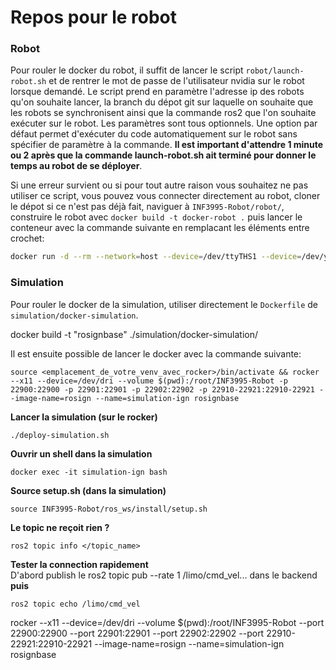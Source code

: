 # Repos pour le robot

### Robot

Pour rouler le docker du robot, il suffit de lancer le script `robot/launch-robot.sh` et de rentrer le mot de passe de l'utilisateur nvidia sur le robot lorsque demandé. Le script prend en paramètre l'adresse ip des robots qu'on souhaite lancer, la branch du dépot git sur laquelle on souhaite que les robots se synchronisent ainsi que la commande ros2 que l'on souhaite exécuter sur le robot. Les paramètres sont tous optionnels. Une option par défaut permet d'exécuter du code automatiquement sur le robot sans spécifier de paramètre à la commande. **Il est important d'attendre 1 minute ou 2 après que la commande launch-robot.sh ait terminé pour donner le temps au robot de se déployer**.

Si une erreur survient ou si pour tout autre raison vous souhaitez ne pas utiliser ce script, vous pouvez vous connecter directement au robot, cloner le dépot si ce n'est pas déjà fait, naviguer à `INF3995-Robot/robot/`, construire le robot avec `docker build -t docker-robot .` puis lancer le conteneur avec la commande suivante en remplacant les éléments entre crochet:

``` bash
docker run -d --rm --network=host --device=/dev/ttyTHS1 --device=/dev/ydlidar -v /home/nvidia/INF3995-Robot:/root/INF3995-Robot -v /tmp/.X11-unix:/tmp/.X11-unix --env ROS_DOMAIN_ID=62 --env ROBOT_NUM=<numéro_du_robot> docker-robot bash -c '/root/clean_workspace.sh && source /opt/ros/humble/setup.bash && cd root && /root/deploy-robot.sh && source /root/INF3995-Robot/ros_ws/install/setup.bash && <commande_ros_à_exécuter>'
```

### Simulation

Pour rouler le docker de la simulation, utiliser directement le `Dockerfile` de `simulation/docker-simulation`.

docker build -t "rosignbase" ./simulation/docker-simulation/

Il est ensuite possible de lancer le docker avec la commande suivante:

`source <emplacement_de_votre_venv_avec_rocker>/bin/activate && rocker --x11 --device=/dev/dri --volume $(pwd):/root/INF3995-Robot -p 22900:22900 -p 22901:22901 -p 22902:22902 -p 22910-22921:22910-22921 --image-name=rosign --name=simulation-ign rosignbase`


**Lancer la simulation (sur le rocker)**
```
./deploy-simulation.sh
```
**Ouvrir un shell dans la simulation**
```
docker exec -it simulation-ign bash 
```
**Source setup.sh (dans la simulation)**
```
source INF3995-Robot/ros_ws/install/setup.sh
```

**Le topic ne reçoit rien ?**
```
ros2 topic info </topic_name>
```

**Tester la connection rapidement**  
D'abord publish le ros2 topic pub --rate 1 /limo/cmd_vel... dans le backend  
**puis**
```
ros2 topic echo /limo/cmd_vel
```


rocker --x11 --device=/dev/dri --volume $(pwd):/root/INF3995-Robot --port 22900:22900 --port 22901:22901 --port 22902:22902 --port 22910-22921:22910-22921 --image-name=rosign --name=simulation-ign rosignbase 